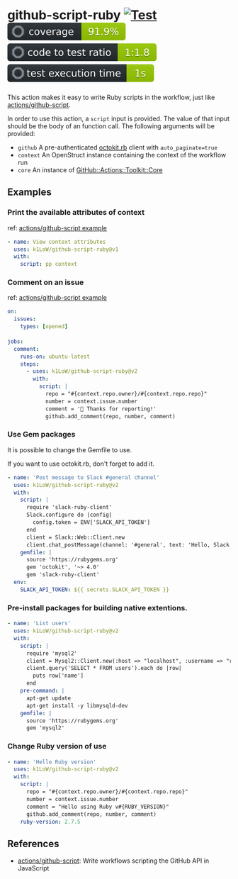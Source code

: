 # github-script-ruby [![Test](https://github.com/k1LoW/github-script-ruby/actions/workflows/test.yml/badge.svg)](https://github.com/k1LoW/github-script-ruby/actions/workflows/test.yml) ![coverage](docs/coverage.svg) ![ratio](docs/ratio.svg) ![time](docs/time.svg)

This action makes it easy to write Ruby scripts in the workflow, just like [actions/github-script](https://github.com/actions/github-script).

In order to use this action, a `script` input is provided. The value of that input should be the body of an function call. The following arguments will be provided:

- `github` A pre-authenticated [octokit.rb](https://github.com/octokit/octokit.rb) client with `auto_paginate=true`
- `context` An OpenStruct instance containing the context of the workflow run
- `core` An instance of [GitHub::Actions::Toolkit::Core](lib/github/actions/toolkit/core.rb)

## Examples

### Print the available attributes of context

ref: [actions/github-script example](https://github.com/actions/github-script#print-the-available-attributes-of-context)

``` yaml
- name: View context attributes
  uses: k1LoW/github-script-ruby@v1
  with:
    script: pp context
```
### Comment on an issue

ref: [actions/github-script example](https://github.com/actions/github-script#comment-on-an-issue)

``` yaml
on:
  issues:
    types: [opened]

jobs:
  comment:
    runs-on: ubuntu-latest
    steps:
      - uses: k1LoW/github-script-ruby@v2
        with:
          script: |
            repo = "#{context.repo.owner}/#{context.repo.repo}"
            number = context.issue.number
            comment = '👋 Thanks for reporting!'
            github.add_comment(repo, number, comment)
```

### Use Gem packages

It is possible to change the Gemfile to use.

If you want to use octokit.rb, don't forget to add it.

``` yaml
- name: 'Post message to Slack #general channel'
  uses: k1LoW/github-script-ruby@v2
  with:
    script: |
      require 'slack-ruby-client'
      Slack.configure do |config|
        config.token = ENV['SLACK_API_TOKEN']
      end
      client = Slack::Web::Client.new
      client.chat_postMessage(channel: '#general', text: 'Hello, Slack bot!')
    gemfile: |
      source 'https://rubygems.org'
      gem 'octokit', '~> 4.0'
      gem 'slack-ruby-client'
  env:
    SLACK_API_TOKEN: ${{ secrets.SLACK_API_TOKEN }}
```

### Pre-install packages for building native extentions.

``` yaml
- name: 'List users'
  uses: k1LoW/github-script-ruby@v2
  with:
    script: |
      require 'mysql2'
      client = Mysql2::Client.new(:host => "localhost", :username => "root")
      client.query('SELECT * FROM users').each do |row|
        puts row['name']
      end
    pre-command: |
      apt-get update
      apt-get install -y libmysqld-dev
    gemfile: |
      source 'https://rubygems.org'
      gem 'mysql2'
```

### Change Ruby version of use

``` yaml
- name: 'Hello Ruby version'
  uses: k1LoW/github-script-ruby@v2
  with:
    script: |
      repo = "#{context.repo.owner}/#{context.repo.repo}"
      number = context.issue.number
      comment = "Hello using Ruby v#{RUBY_VERSION}"
      github.add_comment(repo, number, comment)
    ruby-version: 2.7.5
```

## References

- [actions/github-script](https://github.com/actions/github-script): Write workflows scripting the GitHub API in JavaScript
